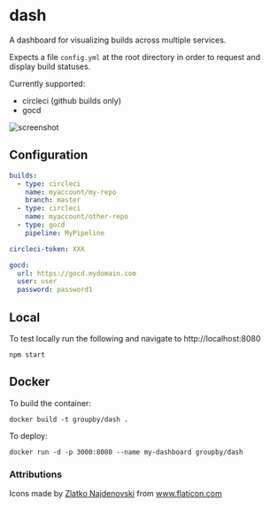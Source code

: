 # dash
A dashboard for visualizing builds across multiple services.

Expects a file `config.yml` at the root directory in order to request
and display build statuses.

Currently supported:
- circleci (github builds only)
- gocd

![screenshot](https://cloud.githubusercontent.com/assets/3784470/18476055/9d093ad6-7996-11e6-8417-dde80ae1ef45.png)

## Configuration

```yaml
builds:
  - type: circleci
    name: myaccount/my-repo
    branch: master
  - type: circleci
    name: myaccount/other-repo
  - type: gocd
    pipeline: MyPipeline

circleci-token: XXX

gocd:
  url: https://gocd.mydomain.com
  user: user
  password: password1
```

## Local

To test locally run the following and navigate to http://localhost:8080

`npm start`

## Docker

To build the container:

`docker build -t groupby/dash .`

To deploy:

`docker run -d -p 3000:8080 --name my-dashboard groupby/dash`

### Attributions

Icons made by [Zlatko Najdenovski](http://www.flaticon.com/authors/zlatko-najdenovski) from www.flaticon.com
